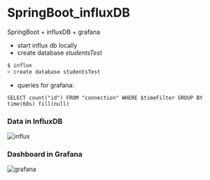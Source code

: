 # SpringBoot_influxDB
SpringBoot + influxDB + grafana

* start influx db locally
* create database *studentsTest*
```bash
$ influx
> create database studentsTest
```

* queries for grafana:
```
SELECT count("id") FROM "connection" WHERE $timeFilter GROUP BY time(60s) fill(null)
```

<h3>Data in InfluxDB</h3>
<img src="https://pp.vk.me/c638331/v638331767/bfde/QnsfkyVDEGg.jpg" alt="influx" />

<h3>Dashboard in Grafana</h3>
<img src="https://pp.vk.me/c638331/v638331767/bfd6/CCIxqKysD8U.jpg" alt="grafana" />

